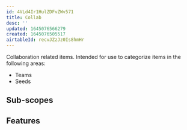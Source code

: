 ```yaml
---
id: 4VLd4Ir1HulZDFvZWv571
title: Collab
desc: ''
updated: 1645076566279
created: 1645076505517
airtableId: recvJZzJz0Is8hmHr
---
```


Collaboration related items. Intended for use to categorize items in the following areas:
- Teams
- Seeds

## Sub-scopes

## Features
